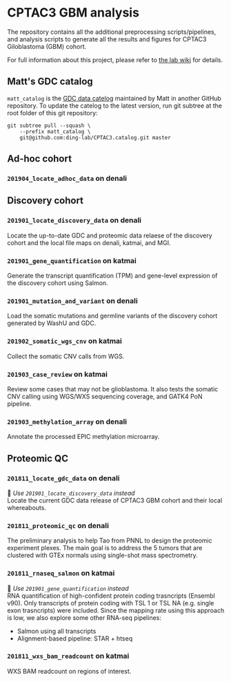 # CPTAC3 GBM analysis
The repository contains all the additional preprocessing scripts/pipelines, and
analysis scripts to generate all the results and figures for CPTAC3
Giloblastoma (GBM) cohort.

For full information about this project, please refer to [the lab wiki][wiki]
for details.

[wiki]: https://confluence.ris.wustl.edu/pages/viewpage.action?pageId=37130883



## Matt's GDC catalog
`matt_catalog` is the [GDC data catelog][matt-catelog-github] maintained by
Matt in another GitHub repository. To update the catelog to the latest version,
run git subtree at the root folder of this git repository:

```
git subtree pull --squash \
    --prefix matt_catalog \
    git@github.com:ding-lab/CPTAC3.catalog.git master
```

[matt-catelog-github]: https://github.com/ding-lab/CPTAC3.catalog



## Ad-hoc cohort
### `201904_locate_adhoc_data` on denali



## Discovery cohort
### `201901_locate_discovery_data` on denali
Locate the up-to-date GDC and proteomic data relaese of the discovery cohort
and the local file maps on denali, katmai, and MGI.


### `201901_gene_quantification` on katmai
Generate the transcript quantification (TPM) and gene-level expression of the
discovery cohort using Salmon.


### `201901_mutation_and_variant` on denali
Load the somatic mutations and germline variants of the discovery cohort
generated by WashU and GDC.


### `201902_somatic_wgs_cnv` on katmai
Collect the somatic CNV calls from WGS.


### `201903_case_review` on katmai
Review some cases that may not be glioblastoma.  It also tests the somatic CNV
calling using WGS/WXS sequencing coverage, and GATK4 PoN pipeline.


### `201903_methylation_array` on denali
Annotate the processed EPIC methylation microarray.



## Proteomic QC
### `201811_locate_gdc_data` on denali
📍 *Use `201901_locate_discovery_data` instead*<br>
Locate the current GDC data release of CPTAC3 GBM cohort and their local
whereabouts.


### `201811_proteomic_qc` on denali
The preliminary analysis to help Tao from PNNL to design the proteomic
experiment plexes. The main goal is to address the 5 tumors that are clustered
with GTEx normals using single-shot mass spectrometry.


### `201811_rnaseq_salmon` on katmai
📍 *Use `201901_gene_quantification` instead*<br>
RNA quantification of high-confident protein coding trasncripts (Ensembl v90).
Only transcripts of protein coding with TSL 1 or TSL NA (e.g. single exon
trasncripts) were included. Since the mapping rate using this approach is low,
we also explore some other RNA-seq pipelines:

- Salmon using all transcripts
- Alignment-based pipeline: STAR + htseq


### `201811_wxs_bam_readcount` on katmai
WXS BAM readcount on regions of interest.
